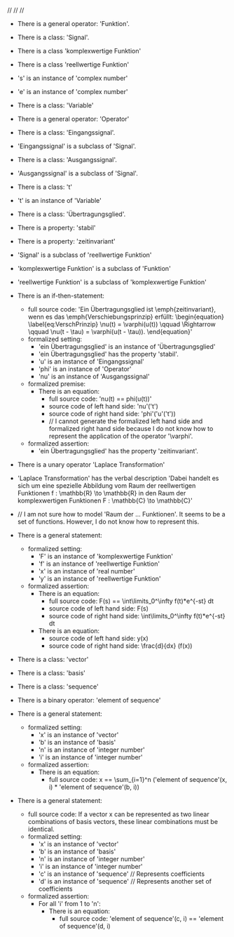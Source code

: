 //
//
//
- There is a general operator: 'Funktion'.
- There is a class: 'Signal'.
- There is a class 'komplexwertige Funktion'
- There is a class 'reellwertige Funktion'

- 's' is an instance of 'complex number'
- 'e' is an instance of 'complex number'
- There is a class: 'Variable'
- There is a general operator: 'Operator'
- There is a class: 'Eingangssignal'.
- 'Eingangssignal' is a subclass of 'Signal'.
- There is a class: 'Ausgangssignal'.
- 'Ausgangssignal' is a subclass of 'Signal'.
- There is a class: 't'
- 't' is an instance of 'Variable'
- There is a class: 'Übertragungsglied'.
- There is a property: 'stabil'
- There is a property: 'zeitinvariant'
- 'Signal' is a subclass of 'reellwertige Funktion'
- 'komplexwertige Funktion' is a subclass of 'Funktion'
- 'reellwertige Funktion' is a subclass of 'komplexwertige Funktion'

- There is an if-then-statement:
    - full source code: 'Ein Übertragungsglied ist \emph{zeitinvariant}, wenn es das \emph{Verschiebungsprinzip} erfüllt: \begin{equation} \label{eq:VerschPrinzip} \nu(t) = \varphi(u(t)) \qquad \Rightarrow \qquad \nu(t - \tau) = \varphi(u(t - \tau)). \end{equation}'
    - formalized setting:
        - 'ein Übertragungsglied' is an instance of 'Übertragungsglied'
        - 'ein Übertragungsglied' has the property 'stabil'.
        - 'u' is an instance of 'Eingangssignal'
        - 'phi' is an instance of 'Operator'
        - 'nu' is an instance of 'Ausgangssignal'
    - formalized premise:
        - There is an equation:
            - full source code: 'nu(t) == phi(u(t))'
            - source code of left hand side: 'nu'('t')
            - source code of right hand side: 'phi'('u'('t'))
            - // I cannot generate the formalized left hand side and formalized right hand side because I do not know how to represent the application of the operator '\varphi'.
    - formalized assertion:
        - 'ein Übertragungsglied' has the property 'zeitinvariant'.


- There is a unary operator 'Laplace Transformation'
- 'Laplace Transformation' has the verbal description 'Dabei handelt es sich um eine spezielle Abbildung vom Raum der reellwertigen Funktionen  f : \mathbb{R} \to \mathbb{R} in den Raum der komplexwertigen Funktionen  F : \mathbb{C} \to \mathbb{C}'
- // I am not sure how to model 'Raum der ... Funktionen'. It seems to be a set of functions. However, I do not know how to represent this.
- There is a general statement:
    - formalized setting:
        - 'F' is an instance of 'komplexwertige Funktion'
        - 'f' is an instance of 'reellwertige Funktion'
        - 'x' is an instance of 'real number'
        - 'y' is an instance of 'reellwertige Funktion'
    - formalized assertion:
        - There is an equation:
            - full source code: F(s) == \int\limits_0^\infty f(t)*e^{-st} dt
            - source code of left hand side: F(s)
            - source code of right hand side: \int\limits_0^\infty f(t)*e^{-st} dt
        - There is an equation:
            - source code of left hand side: y(x)
            - source code of right hand side: \frac{d}{dx} (f(x))
- There is a class: 'vector'
- There is a class: 'basis'
- There is a class: 'sequence'
- There is a binary operator: 'element of sequence'
- There is a general statement:
    - formalized setting:
        - 'x' is an instance of 'vector'
        - 'b' is an instance of 'basis'
        - 'n' is an instance of 'integer number'
        - 'i' is an instance of 'integer number'
    - formalized assertion:
        - There is an equation:
            - full source code: x == \sum_{i=1}^n ('element of sequence'(x, i) * 'element of sequence'(b, i))

- There is a general statement:
    - full source code:  If a vector x can be represented as two linear combinations of basis vectors, these linear combinations must be identical.
    - formalized setting:
        - 'x' is an instance of 'vector'
        - 'b' is an instance of 'basis'
        - 'n' is an instance of 'integer number'
        - 'i' is an instance of 'integer number'
        - 'c' is an instance of 'sequence'  // Represents coefficients
        - 'd' is an instance of 'sequence'  // Represents another set of coefficients
    - formalized assertion:
        - For all 'i' from 1 to 'n':
            - There is an equation:
                - full source code: 'element of sequence'(c, i) == 'element of sequence'(d, i)